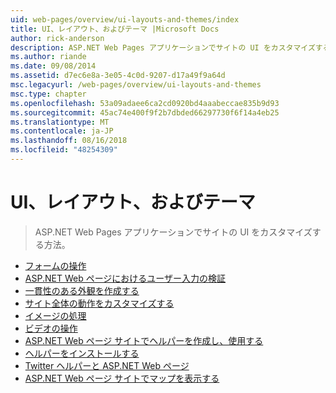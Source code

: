 ```yaml
---
uid: web-pages/overview/ui-layouts-and-themes/index
title: UI、レイアウト、およびテーマ |Microsoft Docs
author: rick-anderson
description: ASP.NET Web Pages アプリケーションでサイトの UI をカスタマイズする方法。
ms.author: riande
ms.date: 09/08/2014
ms.assetid: d7ec6e8a-3e05-4c0d-9207-d17a49f9a64d
msc.legacyurl: /web-pages/overview/ui-layouts-and-themes
msc.type: chapter
ms.openlocfilehash: 53a09adaee6ca2cd0920bd4aaabeccae835b9d93
ms.sourcegitcommit: 45ac74e400f9f2b7dbded66297730f6f14a4eb25
ms.translationtype: MT
ms.contentlocale: ja-JP
ms.lasthandoff: 08/16/2018
ms.locfileid: "48254309"
---
```

<a name="ui-layouts-and-themes"></a>UI、レイアウト、およびテーマ
====================
> ASP.NET Web Pages アプリケーションでサイトの UI をカスタマイズする方法。


- [フォームの操作](4-working-with-forms.md)
- [ASP.NET Web ページにおけるユーザー入力の検証](validating-user-input-in-aspnet-web-pages-sites.md)
- [一貫性のある外観を作成する](3-creating-a-consistent-look.md)
- [サイト全体の動作をカスタマイズする](18-customizing-site-wide-behavior.md)
- [イメージの処理](9-working-with-images.md)
- [ビデオの操作](10-working-with-video.md)
- [ASP.NET Web ページ サイトでヘルパーを作成し、使用する](creating-and-using-a-helper-in-an-aspnet-web-pages-site.md)
- [ヘルパーをインストールする](installing-helpers.md)
- [Twitter ヘルパーと ASP.NET Web ページ](twitter-helper.md)
- [ASP.NET Web ページ サイトでマップを表示する](displaying-maps-in-an-aspnet-web-pages-site.md)
